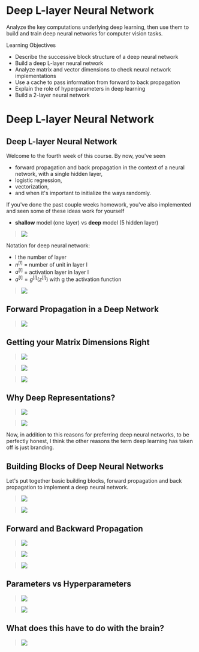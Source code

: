 # Deep L-layer Neural Network

Analyze the key computations underlying deep learning, then use them to build and train deep neural networks for computer vision tasks.

Learning Objectives
- Describe the successive block structure of a deep neural network
- Build a deep L-layer neural network
- Analyze matrix and vector dimensions to check neural network implementations
- Use a cache to pass information from forward to back propagation
- Explain the role of hyperparameters in deep learning
- Build a 2-layer neural network


# Deep L-layer Neural Network

## Deep L-layer Neural Network

Welcome to the fourth week of this course. By now, you've seen 
- forward propagation and back propagation in the context of a neural network, with a single hidden layer, 
- logistic regression, 
- vectorization, 
- and when it's important to initialize the ways randomly. 

If you've done the past couple weeks homework, you've also implemented and seen some of these ideas work for yourself

- **shallow** model (one layer) vs **deep** model (5 hidden layer)

> <img src="./images/w02-01-Deep_L-layer_Neural_Network/img_2023-03-18_09-00-45.png">

Notation for deep neural network:
- l the number of layer
- $n^{[l]}$ = number of unit in layer l
- $a^{[l]}$ = activation layer in layer l 
- $a^{[l]} = g^{[l]}(z^{[l]})$  with g the activation function
> <img src="./images/w02-01-Deep_L-layer_Neural_Network/img_2023-03-18_09-00-50.png">

## Forward Propagation in a Deep Network

> <img src="./images/w02-02-Forward_Propagation_in_a_Deep_Network/img_2023-03-18_09-08-22.png">

## Getting your Matrix Dimensions Right

> <img src="./images/w02-03-Getting_your_Matrix_Dimensions_Right/img_2023-03-18_09-10-01.png">

> <img src="./images/w02-03-Getting_your_Matrix_Dimensions_Right/img_2023-03-18_09-10-07.png">

> <img src="./images/w02-03-Getting_your_Matrix_Dimensions_Right/img_2023-03-18_10-14-11.png">

## Why Deep Representations?

> <img src="./images/w02-04-Why_Deep_Representations/img_2023-03-18_10-16-39.png">

> <img src="./images/w02-04-Why_Deep_Representations/img_2023-03-18_10-16-42.png">

 Now, in addition to this reasons for preferring deep neural networks, to be perfectly honest, I think the other reasons the term deep learning has taken off is just branding. 

## Building Blocks of Deep Neural Networks


Let's put together basic building blocks, forward propagation and back propagation to implement a deep neural network. 

> <img src="./images/w02-05-Building_Blocks_of_Deep_Neural_Networks/img_2023-03-18_10-42-11.png">

> <img src="./images/w02-05-Building_Blocks_of_Deep_Neural_Networks/img_2023-03-18_10-42-16.png">

## Forward and Backward Propagation

> <img src="./images/w02-06-Forward_and_Backward_Propagation/img_2023-03-18_14-56-35.png">

> <img src="./images/w02-06-Forward_and_Backward_Propagation/img_2023-03-18_14-58-45.png">

> <img src="./images/w02-06-Forward_and_Backward_Propagation/img_2023-03-18_15-13-33.png">

## Parameters vs Hyperparameters

> <img src="./images/w02-07-Parameters_vs_Hyperparameters/img_2023-03-18_15-14-12.png">

> <img src="./images/w02-07-Parameters_vs_Hyperparameters/img_2023-03-18_15-14-14.png">
## What does this have to do with the brain?

> <img src="./images/w02-08-What_does_this_have_to_do_with_the_brain/img_2023-03-18_15-15-04.png">
